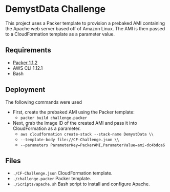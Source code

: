 # DemystData Challenge

This project uses a Packer template to provision a prebaked AMI containing the Apache web server based off of Amazon Linux. The AMI is then passed to a CloudFormation template as a parameter value.

## Requirements

* [Packer 1.1.2](http://www.packer.io)
* AWS CLI 1.12.1
* Bash

## Deployment

The following commands were used  

* First, create the prebaked AMI using the Packer template:
    * `packer build challenge.packer`
* Next, grab the Image ID of the created AMI and pass it into CloudFormation as a parameter.
	* `aws cloudformation create-stack --stack-name DemystData \\`
	* `--template-body file://CF-Challenge.json \\`
	* `--parameters ParameterKey=PackerAMI,ParameterValue=ami-dc4bdca6`
	
## Files

* `./CF-Challenge.json` CloudFormation template.
* `./challenge.packer` Packer template.
* `./Scripts/apache.sh` Bash script to install and configure Apache.
